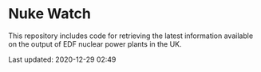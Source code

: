 # Nuke Watch

This repository includes code for retrieving the latest information available on the output of EDF nuclear power plants in the UK.

Last updated: 2020-12-29 02:49